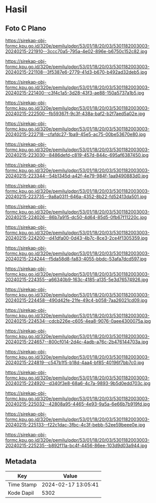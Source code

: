 # Hasil

## Foto C Plano

https://sirekap-obj-formc.kpu.go.id/320e/pemilu/pdpr/53/01/18/20/03/5301182003003-20240215-221910--3ccc70a5-795a-4e02-896e-b6750c152c82.jpg

https://sirekap-obj-formc.kpu.go.id/320e/pemilu/pdpr/53/01/18/20/03/5301182003003-20240215-221108--3f5387e6-2779-41d3-b670-b492ad32deb5.jpg

https://sirekap-obj-formc.kpu.go.id/320e/pemilu/pdpr/53/01/18/20/03/5301182003003-20240215-221400--c3f4c1a5-3d28-43f3-ae88-150a5737a1b5.jpg

https://sirekap-obj-formc.kpu.go.id/320e/pemilu/pdpr/53/01/18/20/03/5301182003003-20240215-222500--fb59367f-9c3f-438a-baf2-b2f7aed5a02e.jpg

https://sirekap-obj-formc.kpu.go.id/320e/pemilu/pdpr/53/01/18/20/03/5301182003003-20240215-222718--cfafdc27-1ba9-45e5-ac75-00be53670e80.jpg

https://sirekap-obj-formc.kpu.go.id/320e/pemilu/pdpr/53/01/18/20/03/5301182003003-20240215-223030--8486defd-c819-457d-844c-695af6387450.jpg

https://sirekap-obj-formc.kpu.go.id/320e/pemilu/pdpr/53/01/18/20/03/5301182003003-20240215-223344--54b1345d-a42f-4e79-984f-1aa9490883d0.jpg

https://sirekap-obj-formc.kpu.go.id/320e/pemilu/pdpr/53/01/18/20/03/5301182003003-20240215-223735--9a8a0311-646a-4352-8b22-fd52413da501.jpg

https://sirekap-obj-formc.kpu.go.id/320e/pemilu/pdpr/53/01/18/20/03/5301182003003-20240215-224026--86b7a915-dc50-4d64-85d5-0fb67f11220c.jpg

https://sirekap-obj-formc.kpu.go.id/320e/pemilu/pdpr/53/01/18/20/03/5301182003003-20240215-224200--d41dfa00-0d43-4b7c-8ce3-2ce4f1305359.jpg

https://sirekap-obj-formc.kpu.go.id/320e/pemilu/pdpr/53/01/18/20/03/5301182003003-20240215-224244--f5da58d8-fa83-4055-bbdc-53afa7dcd597.jpg

https://sirekap-obj-formc.kpu.go.id/320e/pemilu/pdpr/53/01/18/20/03/5301182003003-20240215-224355--a66340b9-163c-4185-a135-5e3d76574926.jpg

https://sirekap-obj-formc.kpu.go.id/320e/pemilu/pdpr/53/01/18/20/03/5301182003003-20240215-224458--490d42fe-21fe-49c4-b058-7aa26021cd09.jpg

https://sirekap-obj-formc.kpu.go.id/320e/pemilu/pdpr/53/01/18/20/03/5301182003003-20240215-224534--cdcb226e-c605-4ea8-9076-0aee4300075a.jpg

https://sirekap-obj-formc.kpu.go.id/320e/pemilu/pdpr/53/01/18/20/03/5301182003003-20240215-224657--800cf014-2d4c-4adb-a76c-2b476144703a.jpg

https://sirekap-obj-formc.kpu.go.id/320e/pemilu/pdpr/53/01/18/20/03/5301182003003-20240215-224819--c547b1f5-b18d-4aa4-bf85-40196f7bb7c0.jpg

https://sirekap-obj-formc.kpu.go.id/320e/pemilu/pdpr/53/01/18/20/03/5301182003003-20240215-224920--d340f3e8-68a6-4c7a-9893-9b5d0edd703c.jpg

https://sirekap-obj-formc.kpu.go.id/320e/pemilu/pdpr/53/01/18/20/03/5301182003003-20240215-225032--42808a95-4465-4e93-9a5a-6e66b7b919fd.jpg

https://sirekap-obj-formc.kpu.go.id/320e/pemilu/pdpr/53/01/18/20/03/5301182003003-20240215-225133--f22c1dac-3fbc-4c3f-bebb-52ee59beee0e.jpg

https://sirekap-obj-formc.kpu.go.id/320e/pemilu/pdpr/53/01/18/20/03/5301182003003-20240215-225235--b892f11a-bc4f-4456-86ee-103d9d03a944.jpg


## Metadata

| Key        | Value               |
| ---------- | ------------------- |
| Time Stamp | 2024-02-17 13:05:41 |
| Kode Dapil | 5302                |



